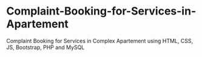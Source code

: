 # Complaint-Booking-for-Services-in-Apartement
 Complaint Booking for Services in Complex Apartement using HTML, CSS, JS, Bootstrap, PHP and MySQL 
